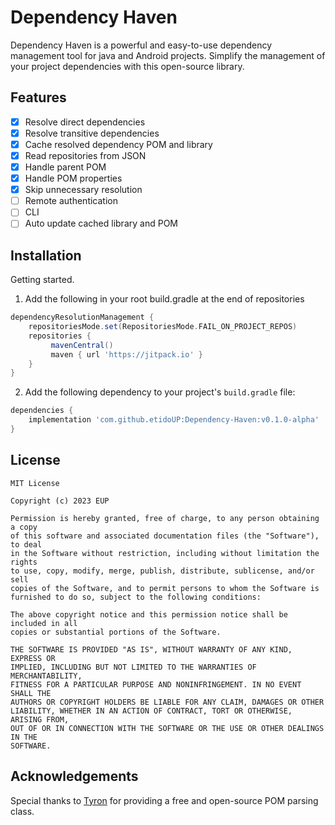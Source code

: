 # Dependency Haven

Dependency Haven is a powerful and easy-to-use dependency management tool for java and Android projects. Simplify the management of your project dependencies with this open-source library.

## Features

- [x] Resolve direct dependencies 
- [x] Resolve transitive dependencies
- [x] Cache resolved dependency POM and library
- [x] Read repositories from JSON
- [x] Handle parent POM
- [x] Handle POM properties
- [x] Skip unnecessary resolution
- [ ] Remote authentication
- [ ] CLI
- [ ] Auto update cached library and POM

## Installation

Getting started.
1. Add the following in your root build.gradle at the end of repositories
 ```gradle
dependencyResolutionManagement {
     repositoriesMode.set(RepositoriesMode.FAIL_ON_PROJECT_REPOS)
     repositories {
          mavenCentral()
          maven { url 'https://jitpack.io' }
     }
}
```
2. Add the following dependency to your project's `build.gradle` file:

```gradle
dependencies {
    implementation 'com.github.etidoUP:Dependency-Haven:v0.1.0-alpha'
}
```

## License

```
MIT License

Copyright (c) 2023 EUP

Permission is hereby granted, free of charge, to any person obtaining a copy
of this software and associated documentation files (the "Software"), to deal
in the Software without restriction, including without limitation the rights
to use, copy, modify, merge, publish, distribute, sublicense, and/or sell
copies of the Software, and to permit persons to whom the Software is
furnished to do so, subject to the following conditions:

The above copyright notice and this permission notice shall be included in all
copies or substantial portions of the Software.

THE SOFTWARE IS PROVIDED "AS IS", WITHOUT WARRANTY OF ANY KIND, EXPRESS OR
IMPLIED, INCLUDING BUT NOT LIMITED TO THE WARRANTIES OF MERCHANTABILITY,
FITNESS FOR A PARTICULAR PURPOSE AND NONINFRINGEMENT. IN NO EVENT SHALL THE
AUTHORS OR COPYRIGHT HOLDERS BE LIABLE FOR ANY CLAIM, DAMAGES OR OTHER
LIABILITY, WHETHER IN AN ACTION OF CONTRACT, TORT OR OTHERWISE, ARISING FROM,
OUT OF OR IN CONNECTION WITH THE SOFTWARE OR THE USE OR OTHER DEALINGS IN THE
SOFTWARE.
```
## Acknowledgements

Special thanks to [Tyron](https://github.com/tyron12233) for providing a free and open-source POM parsing class.
